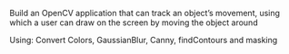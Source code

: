 Build an OpenCV application that can track an object’s movement, using which a user can draw on the screen by moving the object around

Using: Convert Colors, GaussianBlur, Canny, findContours and masking
